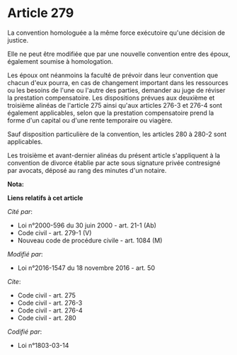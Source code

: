 # Article 279

La convention homologuée a la même force exécutoire qu'une décision de justice. 

Elle ne peut être modifiée que par une nouvelle convention entre des époux, également soumise à homologation. 

Les époux ont néanmoins la faculté de prévoir dans leur convention que chacun d'eux pourra, en cas de changement important
dans les ressources ou les besoins de l'une ou l'autre des parties, demander au juge de réviser la prestation compensatoire.
Les dispositions prévues aux deuxième et troisième alinéas de l'article 275 ainsi qu'aux articles 276-3 et 276-4 sont
également applicables, selon que la prestation compensatoire prend la forme d'un capital ou d'une rente temporaire ou
viagère. 

Sauf disposition particulière de la convention, les articles 280 à 280-2 sont applicables.

Les troisième et avant-dernier alinéas du présent article s'appliquent à la convention de divorce établie par acte sous
signature privée contresigné par avocats, déposé au rang des minutes d'un notaire.

**Nota:**



**Liens relatifs à cet article**

_Cité par_:

  - Loi n°2000-596 du 30 juin 2000 - art. 21-1 (Ab)
  - Code civil - art. 279-1 (V)
  - Nouveau code de procédure civile - art. 1084 (M)

_Modifié par_:

  - Loi n°2016-1547 du 18 novembre 2016 - art. 50

_Cite_:

  - Code civil - art. 275
  - Code civil - art. 276-3
  - Code civil - art. 276-4
  - Code civil - art. 280

_Codifié par_:

  - Loi n°1803-03-14
